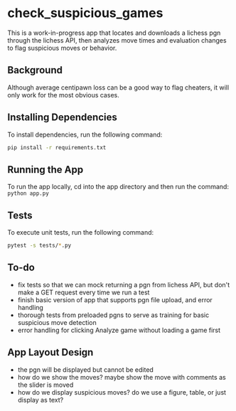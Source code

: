# check_suspicious_games

This is a work-in-progress app that locates and downloads a lichess pgn through the lichess API, then analyzes move times and evaluation changes to flag suspicious moves or behavior.

## Background

Although average centipawn loss can be a good way to flag cheaters, it will only work for the most obvious cases.

## Installing Dependencies
To install dependencies, run the following command:
```bash
pip install -r requirements.txt
```

## Running the App
To run the app locally, cd into the app directory and then run the command:
```python app.py```

## Tests
To execute unit tests, run the following command:
```bash
pytest -s tests/*.py
```

## To-do
- fix tests so that we can mock returning a pgn from lichess API, but don't make a GET request every time we run a test
- finish basic version of app that supports pgn file upload, and error handling
- thorough tests from preloaded pgns to serve as training for basic suspicious move detection
- error handling for clicking Analyze game without loading a game first

## App Layout Design
- the pgn will be displayed but cannot be edited
- how do we show the moves? maybe show the move with comments as the slider is moved
- how do we display suspicious moves? do we use a figure, table, or just display as text?
